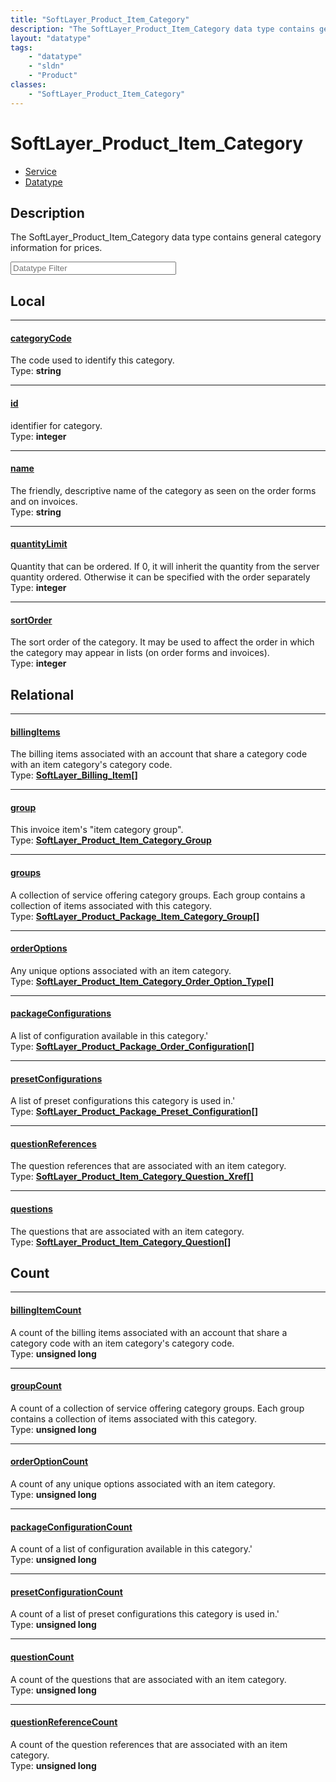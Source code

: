 ```yaml
---
title: "SoftLayer_Product_Item_Category"
description: "The SoftLayer_Product_Item_Category data type contains general category information for prices."
layout: "datatype"
tags:
    - "datatype"
    - "sldn"
    - "Product"
classes:
    - "SoftLayer_Product_Item_Category"
---
```


# SoftLayer_Product_Item_Category
<div id='service-datatype'>
    <ul id='sldn-reference-tabs'>
    <li id='service'> <a href='/reference/services/SoftLayer_Product_Item_Category' >Service</a></li>    <li id='datatype'> <a href='/reference/datatypes/SoftLayer_Product_Item_Category' >Datatype</a></li>
    </ul>
</div>

## Description 
The SoftLayer_Product_Item_Category data type contains general category information for prices. 





<!-- Filer BEGIN -->
<div class="view-filters">
        <div class="clearfix">
            <div class="search-input-box">
                <input placeholder="Datatype Filter" onkeyup="titleSearch(inputId='prop-input', divId='properties', elementClass='prop-row')" 
                    type="text" id="prop-input" value="" size="30" maxlength="128" class="form-text">
            </div>
        </div>
</div>
<!-- Filer END -->

<div id="properties" class="content">
<div id="localProperties" class="prop-content" >

## Local
<div class="prop-row">

-----
[categoryCode]: #categorycode
#### [categoryCode]
The code used to identify this category.  
<span class="type-label">Type: </span>**string**


</div>
<div class="prop-row">

-----
[id]: #id
#### [id]
identifier for category.  
<span class="type-label">Type: </span>**integer**


</div>
<div class="prop-row">

-----
[name]: #name
#### [name]
The friendly, descriptive name of the category as seen on the order forms and on invoices.  
<span class="type-label">Type: </span>**string**


</div>
<div class="prop-row">

-----
[quantityLimit]: #quantitylimit
#### [quantityLimit]
Quantity that can be ordered. If 0, it will inherit the quantity from the server quantity ordered. Otherwise it can be specified with the order separately  
<span class="type-label">Type: </span>**integer**


</div>
<div class="prop-row">

-----
[sortOrder]: #sortorder
#### [sortOrder]
The sort order of the category. It may be used to affect the order in which the category may appear in lists (on order forms and invoices).  
<span class="type-label">Type: </span>**integer**


</div>
</div>
<!-- LOCAL PROPERTY END -->

<div id="relationalProperties"  class="prop-content" >

## Relational
<div class="prop-row">

-----
[billingItems]: #billingitems
#### [billingItems]
The billing items associated with an account that share a category code with an item category's category code.  
<span class="type-label">Type: </span>**<a href='/reference/datatypes/SoftLayer_Billing_Item'>SoftLayer_Billing_Item[] </a>**


</div>
<div class="prop-row">

-----
[group]: #group
#### [group]
This invoice item's "item category group".   
<span class="type-label">Type: </span>**<a href='/reference/datatypes/SoftLayer_Product_Item_Category_Group'>SoftLayer_Product_Item_Category_Group </a>**


</div>
<div class="prop-row">

-----
[groups]: #groups
#### [groups]
A collection of service offering category groups. Each group contains a collection of items associated with this category.  
<span class="type-label">Type: </span>**<a href='/reference/datatypes/SoftLayer_Product_Package_Item_Category_Group'>SoftLayer_Product_Package_Item_Category_Group[] </a>**


</div>
<div class="prop-row">

-----
[orderOptions]: #orderoptions
#### [orderOptions]
Any unique options associated with an item category.  
<span class="type-label">Type: </span>**<a href='/reference/datatypes/SoftLayer_Product_Item_Category_Order_Option_Type'>SoftLayer_Product_Item_Category_Order_Option_Type[] </a>**


</div>
<div class="prop-row">

-----
[packageConfigurations]: #packageconfigurations
#### [packageConfigurations]
A list of configuration available in this category.'  
<span class="type-label">Type: </span>**<a href='/reference/datatypes/SoftLayer_Product_Package_Order_Configuration'>SoftLayer_Product_Package_Order_Configuration[] </a>**


</div>
<div class="prop-row">

-----
[presetConfigurations]: #presetconfigurations
#### [presetConfigurations]
A list of preset configurations this category is used in.'  
<span class="type-label">Type: </span>**<a href='/reference/datatypes/SoftLayer_Product_Package_Preset_Configuration'>SoftLayer_Product_Package_Preset_Configuration[] </a>**


</div>
<div class="prop-row">

-----
[questionReferences]: #questionreferences
#### [questionReferences]
The question references that are associated with an item category.  
<span class="type-label">Type: </span>**<a href='/reference/datatypes/SoftLayer_Product_Item_Category_Question_Xref'>SoftLayer_Product_Item_Category_Question_Xref[] </a>**


</div>
<div class="prop-row">

-----
[questions]: #questions
#### [questions]
The questions that are associated with an item category.  
<span class="type-label">Type: </span>**<a href='/reference/datatypes/SoftLayer_Product_Item_Category_Question'>SoftLayer_Product_Item_Category_Question[] </a>**


</div>

## Count
<div class="prop-row">

-----
[billingItemCount]: #billingitemcount
#### [billingItemCount]
A count of the billing items associated with an account that share a category code with an item category's category code.   
<span class="type-label">Type: </span>**unsigned long**


</div>
<div class="prop-row">

-----
[groupCount]: #groupcount
#### [groupCount]
A count of a collection of service offering category groups. Each group contains a collection of items associated with this category.   
<span class="type-label">Type: </span>**unsigned long**


</div>
<div class="prop-row">

-----
[orderOptionCount]: #orderoptioncount
#### [orderOptionCount]
A count of any unique options associated with an item category.   
<span class="type-label">Type: </span>**unsigned long**


</div>
<div class="prop-row">

-----
[packageConfigurationCount]: #packageconfigurationcount
#### [packageConfigurationCount]
A count of a list of configuration available in this category.'   
<span class="type-label">Type: </span>**unsigned long**


</div>
<div class="prop-row">

-----
[presetConfigurationCount]: #presetconfigurationcount
#### [presetConfigurationCount]
A count of a list of preset configurations this category is used in.'   
<span class="type-label">Type: </span>**unsigned long**


</div>
<div class="prop-row">

-----
[questionCount]: #questioncount
#### [questionCount]
A count of the questions that are associated with an item category.   
<span class="type-label">Type: </span>**unsigned long**


</div>
<div class="prop-row">

-----
[questionReferenceCount]: #questionreferencecount
#### [questionReferenceCount]
A count of the question references that are associated with an item category.   
<span class="type-label">Type: </span>**unsigned long**


</div>
</div>


